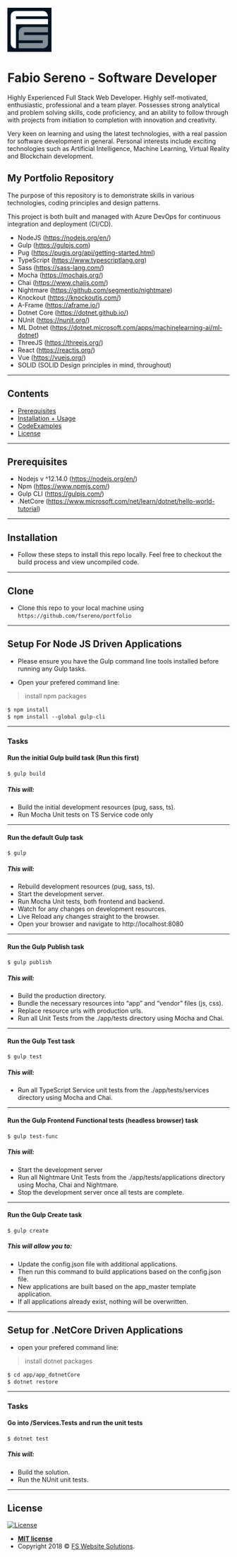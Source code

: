 <a href="http://fswebsitesolutions.com/"><img src="https://raw.githubusercontent.com/fsereno/portfolio/master/dist/images/FSLogo.jpeg" width="100px" title="FS Website Solutions" alt="FS Website Solutions" target="_blank"></a>

# **Fabio Sereno** - Software Developer
Highly Experienced Full Stack Web Developer. Highly self-motivated, enthusiastic, professional and a team player. Possesses strong analytical and problem solving skills, code proficiency, and an ability to follow through with projects from initiation to completion with innovation and creativity.

Very keen on learning and using the latest technologies, with a real passion for software development in general. Personal interests include exciting technologies such as Artificial Intelligence, Machine Learning, Virtual Reality and Blockchain development.

## My Portfolio Repository
The purpose of this repository is to demonstrate skills in various technologies, coding principles and design patterns.

This project is both built and managed with Azure DevOps for continuous integration and deployment (CI/CD).

- NodeJS (https://nodejs.org/en/)
- Gulp (https://gulpjs.com)
- Pug (https://pugjs.org/api/getting-started.html)
- TypeScript (https://www.typescriptlang.org)
- Sass (https://sass-lang.com/)
- Mocha (https://mochajs.org/)
- Chai (https://www.chaijs.com/)
- Nightmare (https://github.com/segmentio/nightmare)
- Knockout (https://knockoutjs.com/)
- A-Frame (https://aframe.io/)
- Dotnet Core (https://dotnet.github.io/)
- NUnit (https://nunit.org/)
- ML Dotnet (https://dotnet.microsoft.com/apps/machinelearning-ai/ml-dotnet)
- ThreeJS (https://threejs.org/)
- React (https://reactjs.org/)
- Vue (https://vuejs.org/)
- SOLID (SOLID Design principles in mind, throughout)
---

## Contents

- [Prerequisites](#prerequisites)
- [Installation + Usage](#installation)
- [CodeExamples](#codeexamples)
- [License](#license)
---

## Prerequisites

- Nodejs v ^12.14.0 (https://nodejs.org/en/)
- Npm (https://www.npmjs.com/)
- Gulp CLI (https://gulpjs.com/)
- .NetCore (https://www.microsoft.com/net/learn/dotnet/hello-world-tutorial)
---

## Installation

- Follow these steps to install this repo locally. Feel free to checkout the build process and view uncompiled code.
---

## Clone

- Clone this repo to your local machine using `https://github.com/fsereno/portfolio`
---

## Setup For Node JS Driven Applications
- Please ensure you have the Gulp command line tools installed before running any Gulp tasks.

- Open your prefered command line:

> install npm packages

```shell
$ npm install
$ npm install --global gulp-cli
```
---

### Tasks

#### Run the initial Gulp build task (Run this first)

```shell
$ gulp build
```
##### This will:
- Build the initial development resources (pug, sass, ts).
- Run Mocha Unit tests on TS Service code only
---

#### Run the default Gulp task

```shell
$ gulp
```
##### This will:
- Rebuild development resources (pug, sass, ts).
- Start the development server.
- Run Mocha Unit tests, both frontend and backend.
- Watch for any changes on development resources.
- Live Reload any changes straight to the browser.
- Open your browser and navigate to http://localhost:8080
---

#### Run the Gulp Publish task

```shell
$ gulp publish
```
##### This will:
- Build the production directory.
- Bundle the necessary resources into “app” and “vendor” files (js, css).
- Replace resource urls with production urls.
- Run all Unit Tests from the ./app/tests directory using Mocha and Chai.
---

#### Run the Gulp Test task

```shell
$ gulp test
```
##### This will:
- Run all TypeScript Service unit tests from the ./app/tests/services directory using Mocha and Chai.
---

#### Run the Gulp Frontend Functional tests (headless browser) task

```shell
$ gulp test-func
```
##### This will:
- Start the development server
- Run all Nightmare Unit Tests from the ./app/tests/applications directory using Mocha, Chai and Nightmare.
- Stop the development server once all tests are complete.
---

#### Run the Gulp Create task

```shell
$ gulp create
```
##### This will allow you to:
- Update the config.json file with additional applications.
- Then run this command to build applications based on the config.json file.
- New applications are built based on the app_master template application.
- If all applications already exist, nothing will be overwritten.
---

## Setup for .NetCore Driven Applications

- open your prefered command line:

> install dotnet packages

```shell
$ cd app/app_dotnetCore
$ dotnet restore
```
---

### Tasks

#### Go into /Services.Tests and run the unit tests

```shell
$ dotnet test
```
##### This will:
- Build the solution.
- Run the NUnit unit tests.
---

## License

[![License](http://img.shields.io/:license-mit-blue.svg?style=flat-square)](http://badges.mit-license.org)

- **[MIT license](http://fswebsitesolutions.com/porfolio/app_licence/index.html)**
- Copyright 2018 © <a href="http://fswebsitesolutions.com/" target="_blank">FS Website Solutions</a>.